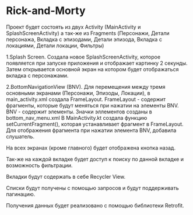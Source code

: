# Rick-and-Morty

Проект будет состоять из двух Activity (MainActivity и SplashScreenActivity) а так-же из Fragments (Персонажи, Детали персонажа, Вкладка с эпизодами, Детали эпизода, Вкладка с локациями, Детали локации, Фильтры)

1.Splash Screen.
  Создала новое SplashScreenActivity, которое появляется при запуске приложения и отображает картинку 2 секунды. 
Затем открывается основной экран на котором будет отображаться вкладка с персонажами.

2.BottomNavigationView (BNV).
  Для перемещения между тремя основными экранами (Персонажи, Эпизоды, Локации), в main_activity.xml создала FrameLayout.
  FrameLayout - содержит фрагменты, которые будут меняться при нажатии на элементы BNV.
    BNV - содержит элементы. Значки эллементов созданы в bottom_nav_menu.xml
  В MainActivity.kt создала функцию setCurrentFragment(), которая устанавливает фрагмент в FrameLayout.
  Для отображения фрагмента при нажатии элемента BNV, добавила слушатель.

На всех экранах (кроме главного) будет отображена кнопка назад.

Так-же на каждой вкладке будет доступ к поиску по данной вкладке и возможность фильтрации. 

Вкладки будут содержать в себе Recycler View.

Списки будут получены с помощью запросов и будут поддерживать пагинацию.

Получения данных будет реализовано с помощью библиотеки Retrofit.
